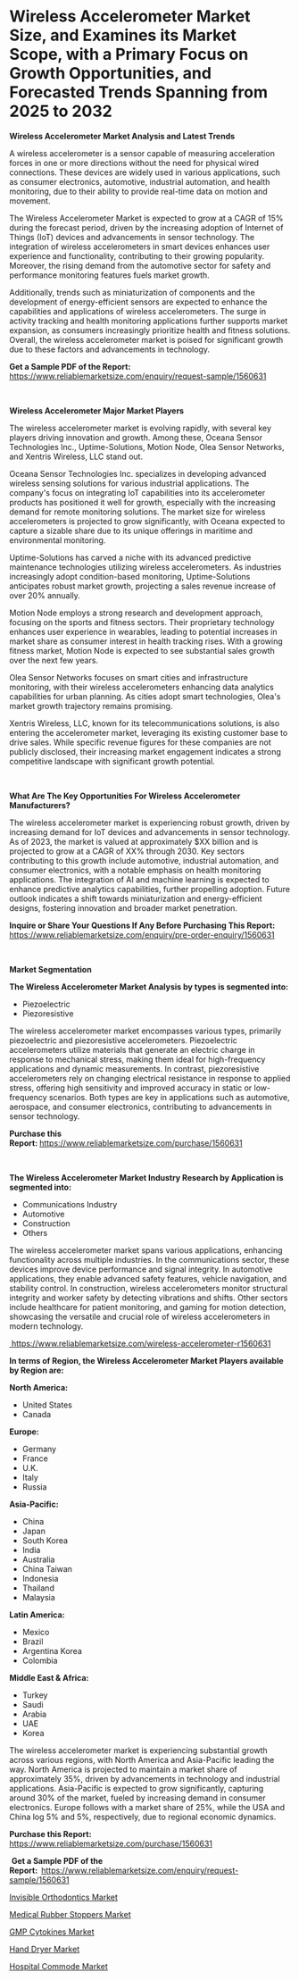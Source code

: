 <p><h1>Wireless Accelerometer Market Size, and Examines its Market Scope, with a Primary Focus on Growth Opportunities, and Forecasted Trends Spanning from 2025 to 2032</h1></p><p><strong>Wireless Accelerometer Market Analysis and Latest Trends</strong></p>
<p><p>A wireless accelerometer is a sensor capable of measuring acceleration forces in one or more directions without the need for physical wired connections. These devices are widely used in various applications, such as consumer electronics, automotive, industrial automation, and health monitoring, due to their ability to provide real-time data on motion and movement.</p><p>The Wireless Accelerometer Market is expected to grow at a CAGR of 15% during the forecast period, driven by the increasing adoption of Internet of Things (IoT) devices and advancements in sensor technology. The integration of wireless accelerometers in smart devices enhances user experience and functionality, contributing to their growing popularity. Moreover, the rising demand from the automotive sector for safety and performance monitoring features fuels market growth. </p><p>Additionally, trends such as miniaturization of components and the development of energy-efficient sensors are expected to enhance the capabilities and applications of wireless accelerometers. The surge in activity tracking and health monitoring applications further supports market expansion, as consumers increasingly prioritize health and fitness solutions. Overall, the wireless accelerometer market is poised for significant growth due to these factors and advancements in technology.</p></p>
<p><strong>Get a Sample PDF of the Report:&nbsp;</strong> <a href="https://www.reliablemarketsize.com/enquiry/request-sample/1560631?utm_campaign=3117&utm_medium=2&utm_source=Github&utm_content=ia&utm_term=08042025&utm_id=wireless-accelerometer">https://www.reliablemarketsize.com/enquiry/request-sample/1560631</a></p>
<p>&nbsp;</p>
<p><strong>Wireless Accelerometer Major Market Players</strong></p>
<p><p>The wireless accelerometer market is evolving rapidly, with several key players driving innovation and growth. Among these, Oceana Sensor Technologies Inc., Uptime-Solutions, Motion Node, Olea Sensor Networks, and Xentris Wireless, LLC stand out.</p><p>Oceana Sensor Technologies Inc. specializes in developing advanced wireless sensing solutions for various industrial applications. The company's focus on integrating IoT capabilities into its accelerometer products has positioned it well for growth, especially with the increasing demand for remote monitoring solutions. The market size for wireless accelerometers is projected to grow significantly, with Oceana expected to capture a sizable share due to its unique offerings in maritime and environmental monitoring.</p><p>Uptime-Solutions has carved a niche with its advanced predictive maintenance technologies utilizing wireless accelerometers. As industries increasingly adopt condition-based monitoring, Uptime-Solutions anticipates robust market growth, projecting a sales revenue increase of over 20% annually.</p><p>Motion Node employs a strong research and development approach, focusing on the sports and fitness sectors. Their proprietary technology enhances user experience in wearables, leading to potential increases in market share as consumer interest in health tracking rises. With a growing fitness market, Motion Node is expected to see substantial sales growth over the next few years.</p><p>Olea Sensor Networks focuses on smart cities and infrastructure monitoring, with their wireless accelerometers enhancing data analytics capabilities for urban planning. As cities adopt smart technologies, Olea's market growth trajectory remains promising.</p><p>Xentris Wireless, LLC, known for its telecommunications solutions, is also entering the accelerometer market, leveraging its existing customer base to drive sales. While specific revenue figures for these companies are not publicly disclosed, their increasing market engagement indicates a strong competitive landscape with significant growth potential.</p></p>
<p>&nbsp;</p>
<p><strong>What Are The Key Opportunities For Wireless Accelerometer Manufacturers?</strong></p>
<p><p>The wireless accelerometer market is experiencing robust growth, driven by increasing demand for IoT devices and advancements in sensor technology. As of 2023, the market is valued at approximately $XX billion and is projected to grow at a CAGR of XX% through 2030. Key sectors contributing to this growth include automotive, industrial automation, and consumer electronics, with a notable emphasis on health monitoring applications. The integration of AI and machine learning is expected to enhance predictive analytics capabilities, further propelling adoption. Future outlook indicates a shift towards miniaturization and energy-efficient designs, fostering innovation and broader market penetration.</p></p>
<p><strong>Inquire or Share Your Questions If Any Before Purchasing This Report:</strong> <a href="https://www.reliablemarketsize.com/enquiry/pre-order-enquiry/1560631?utm_campaign=3117&utm_medium=2&utm_source=Github&utm_content=ia&utm_term=08042025&utm_id=wireless-accelerometer">https://www.reliablemarketsize.com/enquiry/pre-order-enquiry/1560631</a></p>
<p>&nbsp;</p>
<p><strong>Market Segmentation</strong></p>
<p><strong>The Wireless Accelerometer Market Analysis by types is segmented into:</strong></p>
<p><ul><li>Piezoelectric</li><li>Piezoresistive</li></ul></p>
<p><p>The wireless accelerometer market encompasses various types, primarily piezoelectric and piezoresistive accelerometers. Piezoelectric accelerometers utilize materials that generate an electric charge in response to mechanical stress, making them ideal for high-frequency applications and dynamic measurements. In contrast, piezoresistive accelerometers rely on changing electrical resistance in response to applied stress, offering high sensitivity and improved accuracy in static or low-frequency scenarios. Both types are key in applications such as automotive, aerospace, and consumer electronics, contributing to advancements in sensor technology.</p></p>
<p><strong>Purchase this Report:&nbsp;</strong><a href="https://www.reliablemarketsize.com/purchase/1560631?utm_campaign=3117&utm_medium=2&utm_source=Github&utm_content=ia&utm_term=08042025&utm_id=wireless-accelerometer">https://www.reliablemarketsize.com/purchase/1560631</a></p>
<p>&nbsp;</p>
<p><strong>The Wireless Accelerometer Market Industry Research by Application is segmented into:</strong></p>
<p><ul><li>Communications Industry</li><li>Automotive</li><li>Construction</li><li>Others</li></ul></p>
<p><p>The wireless accelerometer market spans various applications, enhancing functionality across multiple industries. In the communications sector, these devices improve device performance and signal integrity. In automotive applications, they enable advanced safety features, vehicle navigation, and stability control. In construction, wireless accelerometers monitor structural integrity and worker safety by detecting vibrations and shifts. Other sectors include healthcare for patient monitoring, and gaming for motion detection, showcasing the versatile and crucial role of wireless accelerometers in modern technology.</p></p>
<p><a href="https://www.reliablemarketsize.com/wireless-accelerometer-r1560631?utm_campaign=3117&utm_medium=2&utm_source=Github&utm_content=ia&utm_term=08042025&utm_id=wireless-accelerometer">&nbsp;https://www.reliablemarketsize.com/wireless-accelerometer-r1560631</a></p>
<p><strong>In terms of Region, the Wireless Accelerometer Market Players available by Region are:</strong></p>
<p>
    <p> <strong> North America: </strong>
        <ul>
            <li>United States</li>
            <li>Canada</li>
        </ul>
        </p> 
    <p> <strong> Europe: </strong>
        <ul>
            <li>Germany</li>
            <li>France</li>
            <li>U.K.</li>
            <li>Italy</li>
            <li>Russia</li>
        </ul>
        </p> 
    <p> <strong> Asia-Pacific: </strong>
        <ul>
            <li>China</li>
            <li>Japan</li>
            <li>South Korea</li>
            <li>India</li>
            <li>Australia</li>
            <li>China Taiwan</li>
            <li>Indonesia</li>
            <li>Thailand</li>
            <li>Malaysia</li>
        </ul>
        </p> 
    <p> <strong> Latin America: </strong>
        <ul>
            <li>Mexico</li>
            <li>Brazil</li>
            <li>Argentina Korea</li>
            <li>Colombia</li>
        </ul>
        </p> 
    <p> <strong> Middle East & Africa: </strong>
        <ul>
            <li>Turkey</li>
            <li>Saudi</li>
            <li>Arabia</li>
            <li>UAE</li>
            <li>Korea</li>
        </ul>
    </p>
    </p>
<p><p>The wireless accelerometer market is experiencing substantial growth across various regions, with North America and Asia-Pacific leading the way. North America is projected to maintain a market share of approximately 35%, driven by advancements in technology and industrial applications. Asia-Pacific is expected to grow significantly, capturing around 30% of the market, fueled by increasing demand in consumer electronics. Europe follows with a market share of 25%, while the USA and China log 5% and 5%, respectively, due to regional economic dynamics.</p></p>
<p><strong>Purchase this Report: </strong><a href="https://www.reliablemarketsize.com/purchase/1560631?utm_campaign=3117&utm_medium=2&utm_source=Github&utm_content=ia&utm_term=08042025&utm_id=wireless-accelerometer">https://www.reliablemarketsize.com/purchase/1560631</a></p>
<p>&nbsp;<strong>Get a Sample PDF of the Report:&nbsp;&nbsp;</strong><a href="https://www.reliablemarketsize.com/enquiry/request-sample/1560631?utm_campaign=3117&utm_medium=2&utm_source=Github&utm_content=ia&utm_term=08042025&utm_id=wireless-accelerometer">https://www.reliablemarketsize.com/enquiry/request-sample/1560631</a></p>
<p><strong></strong></p>
<p><p><a href="https://www.linkedin.com/pulse/evolvinginvisible-orthodontics-marketdynamics-types-applications-rdddc?utm_campaign=3117&utm_medium=2&utm_source=Github&utm_content=ia&utm_term=08042025&utm_id=wireless-accelerometer">Invisible Orthodontics Market</a></p><p><a href="https://www.linkedin.com/pulse/comprehensive-analysis-medical-rubber-stoppers-market-lhyxe?utm_campaign=3117&utm_medium=2&utm_source=Github&utm_content=ia&utm_term=08042025&utm_id=wireless-accelerometer">Medical Rubber Stoppers Market</a></p><p><a href="https://www.linkedin.com/pulse/gmp-cytokines-market-growth-outlook-from-2025-2032-projecting-udlme?utm_campaign=3117&utm_medium=2&utm_source=Github&utm_content=ia&utm_term=08042025&utm_id=wireless-accelerometer">GMP Cytokines Market</a></p><p><a href="https://github.com/lizonbochil23/Market-Research-Report-List-1/blob/main/hand-dryer-market.md?utm_campaign=3117&utm_medium=2&utm_source=Github&utm_content=ia&utm_term=08042025&utm_id=wireless-accelerometer">Hand Dryer Market</a></p><p><a href="https://www.linkedin.com/pulse/future-hospital-commode-market-key-growth-drivers-forecasted-k7hic?utm_campaign=3117&utm_medium=2&utm_source=Github&utm_content=ia&utm_term=08042025&utm_id=wireless-accelerometer">Hospital Commode Market</a></p></p>